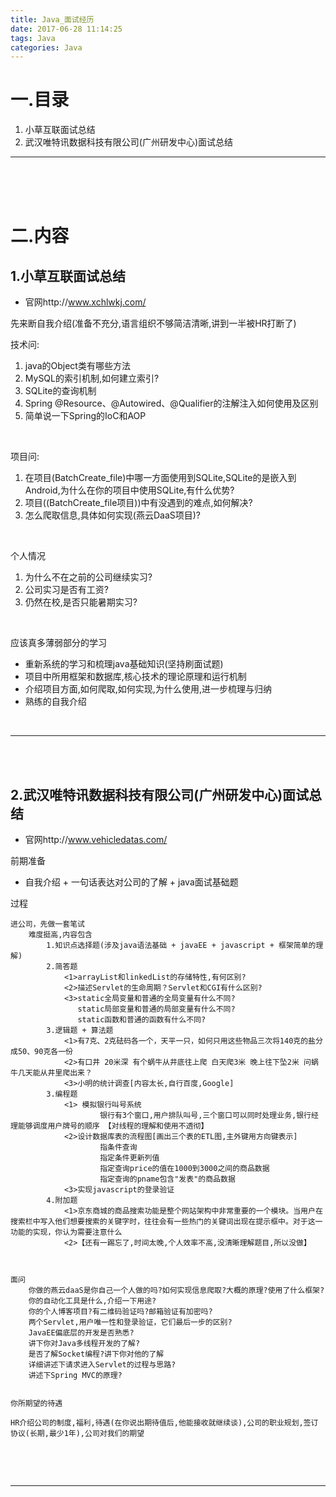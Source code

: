 ```yaml
---
title: Java_面试经历
date: 2017-06-28 11:14:25
tags: Java
categories: Java
---
```



一.目录
========================


1. 小草互联面试总结
2. 武汉唯特讯数据科技有限公司(广州研发中心)面试总结


---
<br><br><br>


二.内容
=====================


1.小草互联面试总结
----------------

+ 官网http://www.xchlwkj.com/


先来断自我介绍(准备不充分,语言组织不够简洁清晰,讲到一半被HR打断了)

技术问:
1. java的Object类有哪些方法
2. MySQL的索引机制,如何建立索引?
3. SQLite的查询机制
4. Spring @Resource、@Autowired、@Qualifier的注解注入如何使用及区别
5. 简单说一下Spring的IoC和AOP
<br>

项目问:
1. 在项目(BatchCreate_file)中哪一方面使用到SQLite,SQLite的是嵌入到Android,为什么在你的项目中使用SQLite,有什么优势?
2. 项目((BatchCreate_file项目))中有没遇到的难点,如何解决?
3. 怎么爬取信息,具体如何实现(燕云DaaS项目)?
<br>

个人情况
1. 为什么不在之前的公司继续实习?
2. 公司实习是否有工资?
3. 仍然在校,是否只能暑期实习?
<br>



应该真多薄弱部分的学习
+ 重新系统的学习和梳理java基础知识(坚持刷面试题)
+ 项目中所用框架和数据库,核心技术的理论原理和运行机制
+ 介绍项目方面,如何爬取,如何实现,为什么使用,进一步梳理与归纳
+ 熟练的自我介绍
<br>


---
<br><br>



2.武汉唯特讯数据科技有限公司(广州研发中心)面试总结
--------------------

+ 官网http://www.vehicledatas.com/


前期准备
+ 自我介绍 + 一句话表达对公司的了解 + java面试基础题

过程
```
进公司，先做一套笔试
	难度挺高,内容包含
		1.知识点选择题(涉及java语法基础 + javaEE + javascript + 框架简单的理解)
		2.简答题
			<1>arrayList和linkedList的存储特性,有何区别?
			<2>描述Servlet的生命周期？Servlet和CGI有什么区别?
			<3>static全局变量和普通的全局变量有什么不同?
			   static局部变量和普通的局部变量有什么不同?
			   static函数和普通的函数有什么不同?
	    3.逻辑题 + 算法题
	    	<1>有7克、2克砝码各一个，天平一只，如何只用这些物品三次将140克的盐分成50、90克各一份
	    	<2>有口井 20米深 有个蜗牛从井底往上爬 白天爬3米 晚上往下坠2米 问蜗牛几天能从井里爬出来？
	    	<3>小明的统计调查[内容太长,自行百度,Google]
	    3.编程题
	    	<1> 模拟银行叫号系统
	    			银行有3个窗口,用户排队叫号,三个窗口可以同时处理业务,银行经理能够调度用户牌号的顺序 【对线程的理解和使用不透彻】
	    	<2>设计数据库表的流程图[画出三个表的ETL图,主外键用方向键表示]
	    			指条件查询
	    			指定条件更新列值
	    			指定查询price的值在1000到3000之间的商品数据
	    			指定查询的pname包含"发表"的商品数据
	    	<3>实现javascript的登录验证
	    4.附加题
	    	<1>京东商城的商品搜索功能是整个网站架构中非常重要的一个模块。当用户在搜索栏中写入他们想要搜索的关键字时，往往会有一些热门的关键词出现在提示框中。对于这一功能的实现，你认为需要注意什么
	    	<2>【还有一踢忘了,时间太晚,个人效率不高,没清晰理解题目,所以没做】



面问
	你做的燕云daaS是你自己一个人做的吗?如何实现信息爬取?大概的原理?使用了什么框架?
	你的自动化工具是什么,介绍一下用途?
	你的个人博客项目?有二维码验证吗?邮箱验证有加密吗?
	两个Servlet,用户唯一性和登录验证，它们最后一步的区别?
	JavaEE偏底层的开发是否熟悉?
	讲下你对Java多线程开发的了解?
	是否了解Socket编程?讲下你对他的了解
	详细讲述下请求进入Servlet的过程与思路?
	讲述下Spring MVC的原理?


你所期望的待遇

HR介绍公司的制度,福利,待遇(在你说出期待值后,他能接收就继续谈),公司的职业规划,签订协议(长期,最少1年),公司对我们的期望


```
<br><br>

---
<br><br><br>

